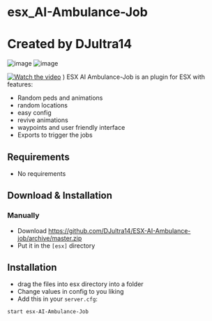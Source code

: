 # esx_AI-Ambulance-Job
# Created by DJultra14

![image](https://user-images.githubusercontent.com/66312259/161337217-f312b980-fcb4-489d-8a13-f22cf00958d3.png)
![image](https://user-images.githubusercontent.com/66312259/161337347-9cf437cd-617b-4d11-9140-b7caf858cfc3.png)

[![Watch the video](https://user-images.githubusercontent.com/66312259/161338119-58710bf7-1fec-48f4-9235-4335bdd13ff4.png)](https://streamable.com/hex3zs)
)
ESX AI Ambulance-Job is an plugin for ESX with features:

- Random peds and animations
- random locations
- easy config
- revive animations
- waypoints and user friendly interface
- Exports to trigger the jobs

## Requirements

   - No requirements



## Download & Installation

### Manually
- Download https://github.com/DJultra14/ESX-AI-Ambulance-job/archive/master.zip
- Put it in the `[esx]` directory

## Installation
- drag the files into esx directory into a folder
- Change values in config to you liking
- Add this in your `server.cfg`:

```
start esx-AI-Ambulance-Job
```









